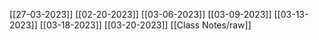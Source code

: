 [[27-03-2023]]
[[02-20-2023]]
[[03-06-2023]]
[[03-09-2023]]
[[03-13-2023]]
[[03-18-2023]]
[[03-20-2023]]
[[Class Notes/raw]]
